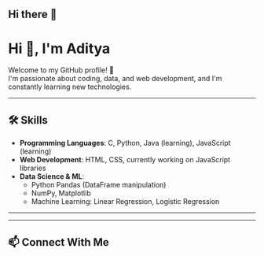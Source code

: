 ## Hi there 👋

<!--
**aditya-3301/aditya-3301** is a ✨ _special_ ✨ repository because its `README.md` (this file) appears on your GitHub profile.

Here are some ideas to get you started:

- 🔭 I’m currently working on ...
- 🌱 I’m currently learning ...
- 👯 I’m looking to collaborate on ...
- 🤔 I’m looking for help with ...
- 💬 Ask me about ...
- 📫 How to reach me: ...
- 😄 Pronouns: ...
- ⚡ Fun fact: ...
-->

# Hi 👋, I'm Aditya  

Welcome to my GitHub profile! 🚀  
I'm passionate about coding, data, and web development, and I'm constantly learning new technologies.  

---

## 🛠️ Skills  

- **Programming Languages**: C, Python, Java (learning), JavaScript (learning)  
- **Web Development**: HTML, CSS, currently working on JavaScript libraries  
- **Data Science & ML**:  
  - Python Pandas (DataFrame manipulation)  
  - NumPy, Matplotlib  
  - Machine Learning: Linear Regression, Logistic Regression  

---





---

## 📫 Connect With Me  

<!--[![LinkedIn](https://img.shields.io/badge/LinkedIn-0077B5?style=for-the-badge&logo=linkedin&logoColor=white)](https://www.linkedin.com/in/YOUR-LINKEDIN-USERNAME/)  !-->















